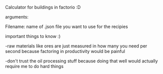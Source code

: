 Calculator for buildings in factorio :D

arguments:

  Filename: name of .json file you want to use for the recipies

important things to know :)

  -raw materials like ores are just measured in how many you need per second because factoring in productivity would be painful
  
  -don't trust the oil processing stuff because doing that well would actually require me to do hard things

